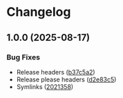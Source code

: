 # Changelog

## 1.0.0 (2025-08-17)


### Bug Fixes

* Release headers ([b37c5a2](https://github.com/sassy-bulldog/.github/commit/b37c5a2e8e4ba79ff3cc33f124e75ba6bf65bb90))
* Release please headers ([d2e83c5](https://github.com/sassy-bulldog/.github/commit/d2e83c55513169e86f5a14febcc7c928d7eb2999))
* Symlinks ([2021358](https://github.com/sassy-bulldog/.github/commit/20213586adcfe72b0e267625ad2daa4dfad4264c))
